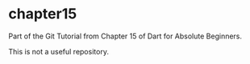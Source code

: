 chapter15
=========

Part of the Git Tutorial from Chapter 15 of Dart for Absolute Beginners.

This is not a useful repository.

